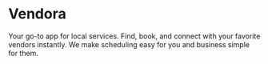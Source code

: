 # Vendora
Your go-to app for local services. Find, book, and connect with your favorite vendors instantly. We make scheduling easy for you and business simple for them.
